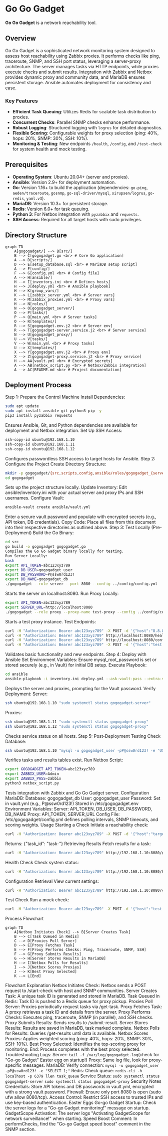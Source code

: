 # Go Go Gadget

**Go Go Gadget** is a network reachability tool.

## Overview

Go Go Gadget is a sophisticated network monitoring system designed to assess host reachability using Zabbix proxies. It performs checks like ping, traceroute, SNMP, and SSH port status, leveraging a server-proxy architecture. The server manages tasks via HTTP endpoints, while proxies execute checks and submit results. Integration with Zabbix and Netbox provides dynamic proxy and community data, and MariaDB ensures persistent storage. Ansible automates deployment for consistency and ease.

### Key Features

- **Efficient Task Queuing**: Utilizes Redis for scalable task distribution to proxies.
- **Concurrent Checks**: Parallel SNMP checks enhance performance.
- **Robust Logging**: Structured logging with `logrus` for detailed diagnostics.
- **Flexible Scoring**: Configurable weights for proxy selection (ping: 40%, hops: 20%, SNMP: 30%, SSH: 10%).
- **Monitoring & Testing**: New endpoints `/health`, `/config`, and `/test-check` for system health and mock testing.

## Prerequisites

- **Operating System**: Ubuntu 20.04+ (server and proxies).
- **Ansible**: Version 2.9+ for deployment automation.
- **Go**: Version 1.16+ to build the application (dependencies: `go-ping`, `aeden/traceroute`, `gosnmp`, `go-sql-driver/mysql`, `sirupsen/logrus`, `go-redis`, `yaml.v3`).
- **MariaDB**: Version 10.3+ for persistent storage.
- **Redis**: Version 6.0+ for task queuing.
- **Python 3**: For Netbox integration with `pyzabbix` and `requests`.
- **SSH Access**: Required for all target hosts with sudo privileges.

## Directory Structure

```mermaid
graph TD
    A[gogogadget/] --> B[src/]
    B --> C[gogogadget.go <br> # Core Go application]
    A --> D[scripts/]
    D --> E[setup_database.sql <br> # MariaDB setup script]
    A --> F[config/]
    F --> G[config.yml <br> # Config file]
    A --> H[ansible/]
    H --> I[inventory.ini <br> # Defines hosts]
    H --> J[deploy.yml <br> # Ansible playbook]
    H --> K[group_vars/]
    K --> L[zabbix_server.yml <br> # Server vars]
    K --> M[zabbix_proxies.yml <br> # Proxy vars]
    H --> N[roles/]
    N --> O[gogogadget_server/]
    O --> P[tasks/]
    P --> Q[main.yml <br> # Server tasks]
    O --> R[templates/]
    R --> S[gogogadget.env.j2 <br> # Server env]
    R --> T[gogogadget-server.service.j2 <br> # Server service]
    N --> U[gogogadget_proxy/]
    U --> V[tasks/]
    V --> W[main.yml <br> # Proxy tasks]
    U --> X[templates/]
    X --> Y[gogogadget.env.j2 <br> # Proxy env]
    X --> Z[gogogadget-proxy.service.j2 <br> # Proxy service]
    H --> AA[vault.yml <br> # Encrypted secrets]
    A --> AB[netbox_script.py <br> # Netbox/Zabbix integration]
    A --> AC[README.md <br> # Project documentation]
```
## Deployment Process
Step 1: Prepare the Control Machine
Install Dependencies:
```bash
sudo apt update
sudo apt install ansible git python3-pip -y
pip3 install pyzabbix requests
```
Ensures Ansible, Git, and Python dependencies are available for deployment and Netbox integration.
Set Up SSH Access:
```bash
ssh-copy-id ubuntu@192.168.1.10
ssh-copy-id ubuntu@192.168.1.11
ssh-copy-id ubuntu@192.168.1.12
```
Configures passwordless SSH access to target hosts for Ansible.
Step 2: Configure the Project
Create Directory Structure:
```bash
mkdir -p gogogadget/{src,scripts,config,ansible/roles/gogogadget_{server,proxy}/{tasks,templates},ansible/group_vars}
cd gogogadget
```
Sets up the project structure locally.
Update Inventory:
Edit ansible/inventory.ini with your actual server and proxy IPs and SSH usernames.
Configure Vault:
```bash
ansible-vault create ansible/vault.yml
```
Enter a secure vault password and populate with encrypted secrets (e.g., API token, DB credentials).
Copy Code:
Place all files from this document into their respective directories as outlined above.
Step 3: Test Locally (Pre-Deployment)
Build the Go Binary:
```bash
cd src
go build -o gogogadget gogogadget.go
Compiles the Go Go Gadget binary locally for testing.
Run Server Locally:
bash
export API_TOKEN=abc123xyz789
export DB_USER=gogogadget_user
export DB_PASSWORD=P@ssw0rd123!
export DB_NAME=gogogadget_db
./gogogadget --role server --port 8080 --config ../config/config.yml
```
Starts the server on localhost:8080.
Run Proxy Locally:
```bash
export API_TOKEN=abc123xyz789
export SERVER_URL=http://localhost:8080
./gogogadget --role proxy --proxy-name test-proxy --config ../config/config.yml
```
Starts a test proxy instance.
Test Endpoints:
```bash
curl -H "Authorization: Bearer abc123xyz789" -X POST -d '{"host":"8.8.8.8","communities":["public","private"]}' http://localhost:8080/start-check
curl -H "Authorization: Bearer abc123xyz789" http://localhost:8080/health
curl -H "Authorization: Bearer abc123xyz789" http://localhost:8080/config
curl -H "Authorization: Bearer abc123xyz789" -X POST -d '{"host":"test.local"}' http://localhost:8080/test-check
```
Validates basic functionality and new endpoints.
Step 4: Deploy with Ansible
Set Environment Variables:
Ensure mysql_root_password is set or stored securely (e.g., in Vault) for initial DB setup.
Execute Playbook:
```bash
cd ansible
ansible-playbook -i inventory.ini deploy.yml --ask-vault-pass --extra-vars "mysql_root_password=your-root-password"
```
Deploys the server and proxies, prompting for the Vault password.
Verify Deployment:
Server:
```bash
ssh ubuntu@192.168.1.10 "sudo systemctl status gogogadget-server"
```
Proxies:
```bash
ssh ubuntu@192.168.1.11 "sudo systemctl status gogogadget-proxy"
ssh ubuntu@192.168.1.12 "sudo systemctl status gogogadget-proxy"
```
Checks service status on all hosts.
Step 5: Post-Deployment Testing
Check Database:
```bash
ssh ubuntu@192.168.1.10 "mysql -u gogogadget_user -pP@ssw0rd123! -e 'USE gogogadget_db; SHOW TABLES;'"
```
Verifies tasks and results tables exist.
Run Netbox Script:
```bash
export GOGOGADGET_API_TOKEN=abc123xyz789
export ZABBIX_USER=Admin
export ZABBIX_PASS=zabbix
python3 netbox_script.py
```
Tests integration with Zabbix and Go Go Gadget server.
Configuration
MariaDB:
Database: gogogadget_db
User: gogogadget_user
Password: Set in vault.yml (e.g., P@ssw0rd123!)
Stored in /etc/gogogadget.env
Environment Variables:
Server: API_TOKEN, DB_USER, DB_PASSWORD, DB_NAME
Proxy: API_TOKEN, SERVER_URL
Config File: /etc/gogogadget/config.yml defines polling intervals, SNMP timeouts, and scoring weights.
Usage
Starting a Check
Initiate a reachability check:
```bash
curl -H "Authorization: Bearer abc123xyz789" -X POST -d '{"host":"target.example.com","communities":["public","private"]}' http://192.168.1.10:8080/start-check
```
Returns: {"task_id": "task-<timestamp>"}
Retrieving Results
Fetch results for a task:
```bash
curl -H "Authorization: Bearer abc123xyz789" http://192.168.1.10:8080/get-results?task_id=task-<timestamp>
```
Health Check
Check system status:
```bash
curl -H "Authorization: Bearer abc123xyz789" http://192.168.1.10:8080/health
```
Configuration Retrieval
View current settings:
```bash
curl -H "Authorization: Bearer abc123xyz789" http://192.168.1.10:8080/config
```
Test Check
Run a mock check:
```bash
curl -H "Authorization: Bearer abc123xyz789" -X POST -d '{"host":"test.local"}' http://192.168.1.10:8080/test-check
```
Process Flowchart
```mermaid
graph TD
    A[Netbox Initiates Check] --> B[Server Creates Task]
    B --> C[Task Queued in Redis]
    C --> D[Proxies Poll Server]
    D --> E[Proxy Fetches Task]
    E --> F[Proxy Performs Checks: Ping, Traceroute, SNMP, SSH]
    F --> G[Proxy Submits Results]
    G --> H[Server Stores Results in MariaDB]
    H --> I[Netbox Polls for Results]
    I --> J[Netbox Scores Proxies]
    J --> K[Best Proxy Selected]
    K --> L[End]
```
Flowchart Explanation
Netbox Initiates Check: Netbox sends a POST request to /start-check with host and SNMP communities.
Server Creates Task: A unique task ID is generated and stored in MariaDB.
Task Queued in Redis: Task ID is pushed to a Redis queue for proxy pickup.
Proxies Poll Server: Proxies periodically request tasks via /get-task.
Proxy Fetches Task: A proxy retrieves a task ID and details from the server.
Proxy Performs Checks: Executes ping, traceroute, SNMP (in parallel), and SSH checks.
Proxy Submits Results: Sends results to /submit-result.
Server Stores Results: Results are saved in MariaDB, task marked complete.
Netbox Polls for Results: Queries /get-results until data is available.
Netbox Scores Proxies: Applies weighted scoring (ping: 40%, hops: 20%, SNMP: 30%, SSH: 10%).
Best Proxy Selected: Identifies the top-scoring proxy for monitoring.
End: Process completes with the best proxy selected.
Troubleshooting
Logs:
Server: ```tail -f /var/log/gogogadget.log```(check for "Go-go Gadget" Easter egg on startup!)
Proxy: Same log file, look for proxy-specific messages.
MariaDB:
Verify connection: ```mysql -u gogogadget_user -pP@ssw0rd123! -e "SELECT 1;"```
Redis:
Check queue: ```redis-cli -h localhost -p 6379 llen task_queue```
Service Status:
```sudo systemctl status gogogadget-server```
```sudo systemctl status gogogadget-proxy```
Security Notes
Credentials: Store API tokens and DB passwords in vault.yml, encrypted with a strong vault password.
Firewall: Ensure only port 8080 is open (sudo ufw allow 8080/tcp).
Access Control: Restrict SSH access to trusted IPs and use key-based authentication.
Easter Eggs
Go-go Gadget Startup: Check the server logs for a "Go-go Gadget monitoring!" message on startup.
GadgetScope Activation: The server logs "Activating GadgetScope for network surveillance!" when starting.
Speed Boost Comment: In performChecks, find the "Go-go Gadget speed boost" comment in the SNMP section.
